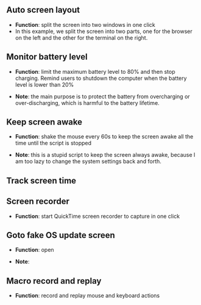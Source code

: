 
## Auto screen layout
- **Function**: split the screen into two windows in one click
- In this example, we split the screen into two parts, one for the browser on the left and the other for the terminal on the right. 

## Monitor battery level
- **Function**: limit the maximum battery level to 80% and then stop charging. Remind users to shutdown the computer when the battery level is lower than 20%

- **Note**: the main purpose is to protect the battery from overcharging or over-discharging, which is harmful to the battery lifetime.

## Keep screen awake
- **Function**: shake the mouse every 60s to keep the screen awake all the time until the script is stopped

- **Note**: this is a stupid script to keep the screen always awake, because I am too lazy to change the system settings back and forth.

## Track screen time

## Screen recorder
- **Function**: start QuickTime screen recorder to capture in one click

## Goto fake OS update screen
- **Function**: open

- **Note**: 

## Macro record and replay
- **Function**: record and replay mouse and keyboard actions

